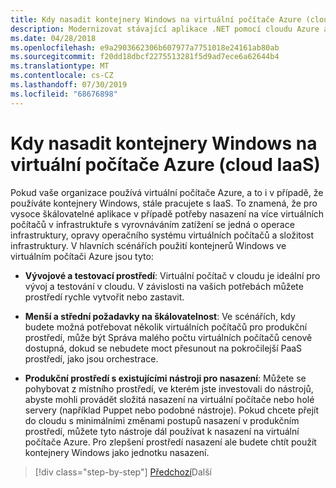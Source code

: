 ```yaml
---
title: Kdy nasadit kontejnery Windows na virtuální počítače Azure (cloud IaaS)
description: Modernizovat stávající aplikace .NET pomocí cloudu Azure a kontejnerů Windows | Kdy nasadit kontejnery Windows na virtuální počítače Azure (IaaS Cloud)
ms.date: 04/28/2018
ms.openlocfilehash: e9a2903662306b607977a7751018e24161ab80ab
ms.sourcegitcommit: f20dd18dbcf2275513281f5d9ad7ece6a62644b4
ms.translationtype: MT
ms.contentlocale: cs-CZ
ms.lasthandoff: 07/30/2019
ms.locfileid: "68676898"
---
```

# <a name="when-to-deploy-windows-containers-to-azure-vms-iaas-cloud"></a>Kdy nasadit kontejnery Windows na virtuální počítače Azure (cloud IaaS)

Pokud vaše organizace používá virtuální počítače Azure, a to i v případě, že používáte kontejnery Windows, stále pracujete s IaaS. To znamená, že pro vysoce škálovatelné aplikace v případě potřeby nasazení na více virtuálních počítačů v infrastruktuře s vyrovnáváním zatížení se jedná o operace infrastruktury, opravy operačního systému virtuálních počítačů a složitost infrastruktury. V hlavních scénářích použití kontejnerů Windows ve virtuálním počítači Azure jsou tyto:

- **Vývojové a testovací prostředí**: Virtuální počítač v cloudu je ideální pro vývoj a testování v cloudu. V závislosti na vašich potřebách můžete prostředí rychle vytvořit nebo zastavit.

- **Menší a střední požadavky na škálovatelnost**: Ve scénářích, kdy budete možná potřebovat několik virtuálních počítačů pro produkční prostředí, může být Správa malého počtu virtuálních počítačů cenově dostupná, dokud se nebudete moct přesunout na pokročilejší PaaS prostředí, jako jsou orchestrace.

- **Produkční prostředí s existujícími nástroji pro nasazení**: Můžete se pohybovat z místního prostředí, ve kterém jste investovali do nástrojů, abyste mohli provádět složitá nasazení na virtuální počítače nebo holé servery (například Puppet nebo podobné nástroje). Pokud chcete přejít do cloudu s minimálními změnami postupů nasazení v produkčním prostředí, můžete tyto nástroje dál používat k nasazení na virtuální počítače Azure. Pro zlepšení prostředí nasazení ale budete chtít použít kontejnery Windows jako jednotku nasazení.

>[!div class="step-by-step"]
>[Předchozí](when-to-deploy-windows-containers-in-your-on-premises-iaas-vm-infrastructure.md)Další
>[](when-to-deploy-windows-containers-to-azure-container-instances-ACI.md)
